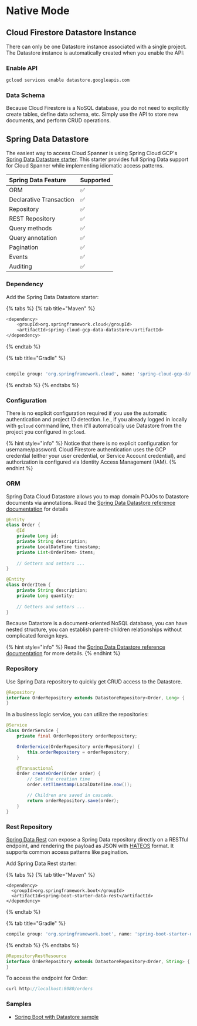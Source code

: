 # Native Mode



## Cloud Firestore Datastore Instance

There can only be one Datastore instance associated with a single project. The Datastore instance is automatically created when you enable the API:

### Enable API

```bash
gcloud services enable datastore.googleapis.com
```

### Data Schema

Because Cloud Firestore is a NoSQL database, you do not need to explicitly create tables, define data schema, etc. Simply use the API to store new documents, and perform CRUD operations.

## Spring Data Datastore

The easiest way to access Cloud Spanner is using Spring Cloud GCP's [Spring Data Datastore starter](https://cloud.spring.io/spring-cloud-static/spring-cloud-gcp/1.2.2.RELEASE/reference/html/#spring-data-cloud-datastore). This starter provides full Spring Data support for Cloud Spanner while implementing idiomatic access patterns.

| Spring Data Feature | Supported |
| :--- | :--- |
| ORM | ✅ |
| Declarative Transaction | ✅ |
| Repository | ✅ |
| REST Repository | ✅ |
| Query methods | ✅ |
| Query annotation | ✅ |
| Pagination | ✅ |
| Events | ✅ |
| Auditing | ✅ |

### Dependency

Add the Spring Data Datastore starter:

{% tabs %}
{% tab title="Maven" %}
```bash
<dependency>
    <groupId>org.springframework.cloud</groupId>
    <artifactId>spring-cloud-gcp-data-datastore</artifactId>
</dependency>
```
{% endtab %}

{% tab title="Gradle" %}
```bash

compile group: 'org.springframework.cloud', name: 'spring-cloud-gcp-data-spanner'
```
{% endtab %}
{% endtabs %}

### Configuration

There is no explicit configuration required if you use the automatic authentication and project ID detection. I.e., if you already logged in locally with `gcloud` command line, then it'll automatically use Datastore from the project you configured in `gcloud`.

{% hint style="info" %}
Notice that there is no explicit configuration for username/password. Cloud Firestore authentication uses the GCP credential \(either your user credential, or Service Account credential\), and authorization is configured via Identity Access Management \(IAM\).
{% endhint %}

### ORM

Spring Data Cloud Datastore allows you to map domain POJOs to Datastore documents via annotations. Read the [Spring Data Datastore reference documentation](https://cloud.spring.io/spring-cloud-static/spring-cloud-gcp/1.2.2.RELEASE/reference/html/#object-mapping-2) for details  

```java
@Entity
class Order {
	@Id
	private Long id;
	private String description;
	private LocalDateTime timestamp;
	private List<OrderItem> items;
	
	// Getters and setters ...
}

@Entity
class OrderItem {
	private String description;
	private Long quantity;
	
	// Getters and setters ...
}
```

Because Datastore is a document-oriented NoSQL database, you can have nested structure, you can establish parent-children relationships without complicated foreign keys.

{% hint style="info" %}
Read the [Spring Data Datastore reference documentation](https://cloud.spring.io/spring-cloud-static/spring-cloud-gcp/1.2.2.RELEASE/reference/html/#object-mapping-2) for more details.
{% endhint %}

### Repository

Use Spring Data repository to quickly get CRUD access to the Datastore.

```java
@Repository
interface OrderRepository extends DatastoreRepository<Order, Long> {
}
```

In a business logic service, you can utilize the repositories:

```java
@Service
class OrderService {
	private final OrderRepository orderRepository;

	OrderService(OrderRepository orderRepository) {
		this.orderRepository = orderRepository;
	}

	@Transactional
	Order createOrder(Order order) {
		// Set the creation time
		order.setTimestamp(LocalDateTime.now());

		// Children are saved in cascade.
		return orderRepository.save(order);
	}
}
```

### Rest Repository

[Spring Data Rest](https://spring.io/projects/spring-data-rest) can expose a Spring Data repository directly on a RESTful endpoint, and rendering the payload as JSON with [HATEOS](https://en.wikipedia.org/wiki/HATEOAS) format. It supports common access patterns like pagination.

Add Spring Data Rest starter:

{% tabs %}
{% tab title="Maven" %}
```markup
<dependency>
  <groupId>org.springframework.boot</groupId>
  <artifactId>spring-boot-starter-data-rest</artifactId>
</dependency>
```
{% endtab %}

{% tab title="Gradle" %}
```groovy
compile group: 'org.springframework.boot', name: 'spring-boot-starter-data-rest'
```
{% endtab %}
{% endtabs %}

```java
@RepositoryRestResource
interface OrderRepository extends DatastoreRepository<Order, String> {
}
```

To access the endpoint for Order:

```java
curl http://localhost:8080/orders
```

### Samples

* [Spring Boot with Datastore sample](https://github.com/spring-cloud/spring-cloud-gcp/tree/master/spring-cloud-gcp-samples/spring-cloud-gcp-data-datastore-sample)


